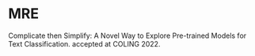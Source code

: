 # MRE
Complicate then Simplify: A Novel Way to Explore Pre-trained Models for Text Classification. accepted at COLING 2022.
